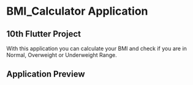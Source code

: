 # BMI_Calculator Application

## 10th Flutter Project
With this application you can calculate your BMI and check if you are in Normal, Overweight or Underweight Range.

## Application Preview

